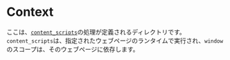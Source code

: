 # Context

ここは、[`content_scripts`](https://developer.chrome.com/extensions/content_scripts)の処理が定義されるディレクトリです。
`content_scripts`は、指定されたウェブページのランタイムで実行され、`window`のスコープは、そのウェブページに依存します。

